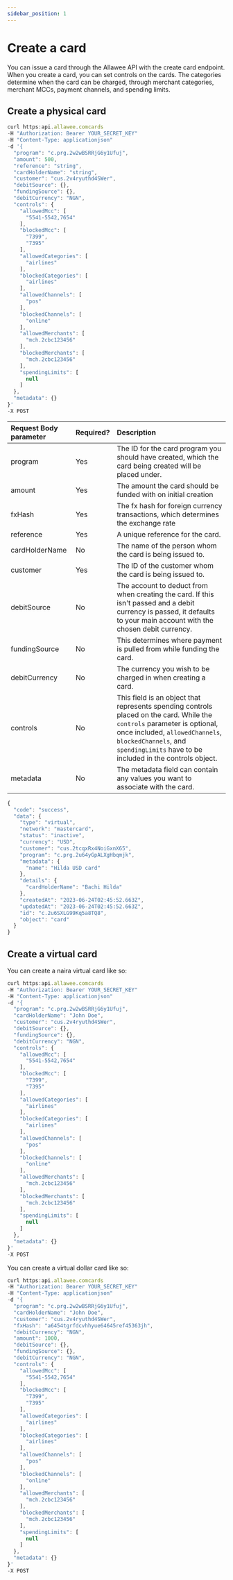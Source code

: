 ```yaml
---
sidebar_position: 1
---
```


# Create a card

You can issue a card through the Allawee API with the create card endpoint. When you create a card, you can set controls on the cards. The categories determine when the card can be charged, through merchant categories, merchant MCCs, payment channels, and spending limits.

## Create a physical card

```js title="Sample Request"
curl https:api.allawee.comcards
-H "Authorization: Bearer YOUR_SECRET_KEY"
-H "Content-Type: applicationjson"
-d '{
  "program": "c.prg.2w2wBSRRjG6y1Ufuj",
  "amount": 500,
  "reference": "string",
  "cardHolderName": "string",
  "customer": "cus.2v4ryuthd4SWer",
  "debitSource": {},
  "fundingSource": {},
  "debitCurrency": "NGN",
  "controls": {
    "allowedMcc": [
      "5541-5542,7654"
    ],
    "blockedMcc": [
      "7399",
      "7395"
    ],
    "allowedCategories": [
      "airlines"
    ],
    "blockedCategories": [
      "airlines"
    ],
    "allowedChannels": [
      "pos"
    ],
    "blockedChannels": [
      "online"
    ],
    "allowedMerchants": [
      "mch.2cbc123456"
    ],
    "blockedMerchants": [
      "mch.2cbc123456"
    ],
    "spendingLimits": [
      null
    ]
  },
  "metadata": {}
}'
-X POST
```

| Request Body parameter | Required? | Description |
| :---- | :---- | :---- |
| program | Yes | The ID for the card program you should have created, which the card being created will be placed under. |
| amount | Yes | The amount the card should be funded with on initial creation |
| fxHash | Yes | The fx hash for foreign currency transactions, which determines the exchange rate |
| reference | Yes | A unique reference for the card. |
| cardHolderName | No | The name of the person whom the card is being issued to. |
| customer | Yes | The ID of the customer whom the card is being issued to. |
| debitSource | No | The account to deduct from when creating the card. If this isn't passed and a debit currency is passed, it defaults to your main account with the chosen debit currency. |
| fundingSource | No | This determines where payment is pulled from while funding the card. |
| debitCurrency | No | The currency you wish to be charged in when creating a card. |
| controls | No | This field is an object that represents spending controls placed on the card. While the `controls` parameter is optional, once included, `allowedChannels`, `blockedChannels`, and `spendingLimits` have to be included in the controls object. |
| metadata | No | The metadata field can contain any values you want to associate with the card. |

```js title="Sample Success Response"
{
  "code": "success",
  "data": {
    "type": "virtual",
    "network": "mastercard",
    "status": "inactive",
    "currency": "USD",
    "customer": "cus.2tcqxRx4NoiGxnX65",
    "program": "c.prg.2u64yGpALXgHbqmjk",
    "metadata": {
      "name": "Hilda USD card"
    },
    "details": {
      "cardHolderName": "Bachi Hilda"
    },
    "createdAt": "2023-06-24T02:45:52.663Z",
    "updatedAt": "2023-06-24T02:45:52.663Z",
    "id": "c.2u6SXLG99Kq5a8TQ8",
    "object": "card"
  }
}
```

## Create a virtual card

You can create a naira virtual card like so:

```js title="Sample Request"
curl https:api.allawee.comcards
-H "Authorization: Bearer YOUR_SECRET_KEY"
-H "Content-Type: applicationjson"
-d '{
  "program": "c.prg.2w2wBSRRjG6y1Ufuj",
  "cardHolderName": "John Doe",
  "customer": "cus.2v4ryuthd4SWer",
  "debitSource": {},
  "fundingSource": {},
  "debitCurrency": "NGN",
  "controls": {
    "allowedMcc": [
      "5541-5542,7654"
    ],
    "blockedMcc": [
      "7399",
      "7395"
    ],
    "allowedCategories": [
      "airlines"
    ],
    "blockedCategories": [
      "airlines"
    ],
    "allowedChannels": [
      "pos"
    ],
    "blockedChannels": [
      "online"
    ],
    "allowedMerchants": [
      "mch.2cbc123456"
    ],
    "blockedMerchants": [
      "mch.2cbc123456"
    ],
    "spendingLimits": [
      null
    ]
  },
  "metadata": {}
}'
-X POST
```

You can create a virtual dollar card like so:

```js title="Sample Request"
curl https:api.allawee.comcards
-H "Authorization: Bearer YOUR_SECRET_KEY"
-H "Content-Type: applicationjson"
-d '{
  "program": "c.prg.2w2wBSRRjG6y1Ufuj",
  "cardHolderName": "John Doe",
  "customer": "cus.2v4ryuthd4SWer",
  "fxHash": "a6454tgrfdcvhhyue64645ref45363jh",
  "debitCurrency": "NGN",
  "amount": 1000,
  "debitSource": {},
  "fundingSource": {},
  "debitCurrency": "NGN",
  "controls": {
    "allowedMcc": [
      "5541-5542,7654"
    ],
    "blockedMcc": [
      "7399",
      "7395"
    ],
    "allowedCategories": [
      "airlines"
    ],
    "blockedCategories": [
      "airlines"
    ],
    "allowedChannels": [
      "pos"
    ],
    "blockedChannels": [
      "online"
    ],
    "allowedMerchants": [
      "mch.2cbc123456"
    ],
    "blockedMerchants": [
      "mch.2cbc123456"
    ],
    "spendingLimits": [
      null
    ]
  },
  "metadata": {}
}'
-X POST
```